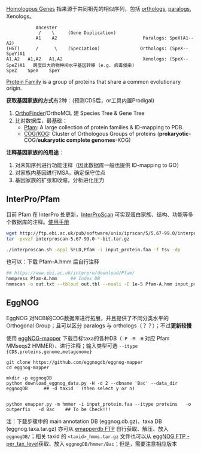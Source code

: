

[Homologous Genes](https://link.springer.com/referenceworkentry/10.1007/978-3-642-27833-4_1724-3) 指来源于共同祖先的相似序列，包括 [orthologs](https://link.springer.com/referenceworkentry/10.1007/978-3-642-27833-4_1731-3), [paralogs](https://link.springer.com/referenceworkentry/10.1007/978-3-642-27833-4_1732-3), Xenologs。

```
           Ancester
            /    \     (Gene Duplication)
           A1    A2                                Paralogs: SpeX(A1--A2)
(HGT)      /      \    (Speciation)               Orthologs: (SpeX--SpeY)A1
A1,A2   A1,A2   A1,A2                              Xenologs: (SpeX--SpeZ)A1   跨度巨大的物种间水平基因转移 (e.g. 病毒侵染)
SpeZ    SpeX    SpeY
```


[Protein Family](https://www.ebi.ac.uk/training/online/courses/protein-classification-intro-ebi-resources/protein-classification/what-are-protein-families/) is a group of proteins that share a common evolutionary origin.


**获取基因家族的方式**有2种：(预测CDS后，or工具内置Prodigal)

1. [OrthoFinder](../Blocks/OrthoFinder.md)/OrthoMCL 建 Species Tree & Gene Tree
2. 比对数据库，最基础：
    - [Pfam](http://pfam.xfam.org/): A large collection of protein families & ID-mapping to PDB.
    - [COG/KOG](https://ftp.ncbi.nih.gov/pub/COG/): Cluster of Orthologous Groups of proteins (**prokaryotic**-COG/**eukaryotic complete genomes**-KOG)


**注释基因家族的的用途**：

1. 对未知序列进行功能注释（因此数据库一般也提供 ID-mapping to GO）
2. 对家族内基因进行MSA，确定保守位点
3. 基因家族的扩张和收缩，分析进化压力



## InterPro/Pfam

目前 Pfam 在 InterPro 处更新，[InterProScan](https://www.ebi.ac.uk/interpro/download/InterProScan/) 可实现蛋白家族、结构、功能等多个数据库的注释。[使用手册](https://interproscan-docs.readthedocs.io/en/latest/HowToRun.html)

```bash
wget http://ftp.ebi.ac.uk/pub/software/unix/iprscan/5/5.67-99.0/interproscan-5.67-99.0-64-bit.tar.gz
tar -pxvzf interproscan-5.67-99.0-*-bit.tar.gz

./interproscan.sh -appl SFLD,Pfam -i input_protein.faa -f tsv -dp
```


也可以：下载 Pfam-A.hmm 后自行注释
```bash
## https://www.ebi.ac.uk/interpro/download/Pfam/
hmmpress Pfam-A.hmm     ## Index DB
hmmscan -o out.txt --tblout out.tbl --noali -E 1e-5 Pfam-A.hmm input_protein.faa
```



## EggNOG

EggNOG 对NCBI的COG数据库进行拓展，并且提供了不同分类水平的 Orthogonal Group；且可以区分 paralogs 与 orthologs（？？）；不过**更新较慢**


使用 [eggNOG-mapper](https://github.com/eggnogdb/eggnog-mapper) 下载目标taxa的各种DB（```-P -M -H``` 对应 Pfam MMseqs2 HMMER）、进行注释；输入类型可选 ```--itype {CDS,proteins,genome,metagenome}```

```
git clone https://github.com/eggnogdb/eggnog-mapper
cd eggnog-mapper

mkdir -p eggnogDB
python download_eggnog_data.py -H -d 2 --dbname 'Bac' --data_dir eggnogDB      ## -d taxid   (then select y or n) 


python emapper.py -m hmmer -i input_protein.faa --itype proteins   -o outperfix   -d Bac    ## To be Check!!!
```

注：下载步骤中的 main annotation DB (eggnog.db.gz)、taxa DB (eggnog.taxa.tar.gz) 亦可从 [emapperdb FTP](http://eggnog6.embl.de/download/emapperdb-5.0.2/) 自行获取、解压、放入 ```eggnogDB/```；相关 taxid 的 ```<taxid>_hmms.tar.gz``` 文件也可以从 [eggNOG FTP - per_tax_level](http://eggnog5.embl.de/download/eggnog_5.0/per_tax_level/)获取、放入 ```eggnogDB/hmmer/Bac```；但是，需要注意相应版本


